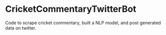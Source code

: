 # CricketCommentaryTwitterBot
Code to scrape cricket commentary, built a NLP model, and post generated data on twitter. 

